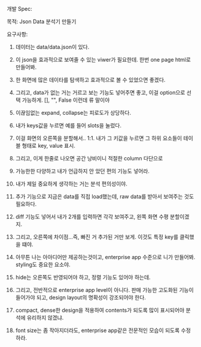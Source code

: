개발 Spec:

목적:
Json Data 분석기 만들기

요구사항:
1. 데이터는 data/data.json이 있다.
2. 이 json을 효과적으로 보여줄 수 있는 viwer가 필요한데. 한번 one page html로 만들어봐.
3. 한 화면에 많은 데이타를 탐색하고 효과적으로 볼 수 있었으면 좋겠다.
4. 그리고, data가 없는 거는 거르고 보는 기능도 넣어주면 좋고, 이걸 option으로 선택 가능하게. [], "", False 이런데 류 말이야
5. 이끊임없는 expand, collapse는 피로도가 상당하다.
6. 내가 keys값을 누르면 예를 들어 slots을 눌렀다. 
7. 이걸 화면의 오른쪽을 분할해서.. 1:1. 내가 그 키값을 누르면 그 하위 요소들이 테이블 형태로 key, value 표시. 
8. 그리고, 이게 한줄로 나오면 공간 낭비이니 적절한 column 다단으로 
9. 가능한한 다양하고 내가 언급하지 안 았던 편의 기능도 넣어라. 
10. 내가 제일 중요하게 생각하는 거는 분석 편의성이야.
11. 추가 기능으로 지금은 data를 직접 load했는데, raw data를 받아서 보여주는 것도 필요하다. 
12. diff 기능도 넣어서 내가 2개를 입력하면 각각 보여주고, 왼쪽 화면 수평 분할이겠지. 
13. 그리고, 오른쪽에 차이점...즉, 빠진 거 추가된 거만 보게. 이것도 특정 key를 클릭했을 떄야.
14. 아무튼 나는 아아디어만 제공하는것이고, enterprise app 수준으로 니가 만들어봐. styling도 중요한 요소야.





 1. hide는 오른쪽도 반영되어야 하고, 정렬 기능도 있어야 하는데.          
 2. 그리고, 전반적으로 enterprise app level이 아니다. 판매 가능한 고도화된 기능이 들어가야 되고, design layout의 명확성이 강조되어야 한다.
 3. compact, dense한 design을 적용하여 contents가 되도록 많이 표시되어야 분석에 유리하지 않겠냐.
 4. font size는 좀 작아지더라도, enterprise app같은 전문적인 모습이 되도록 수정하라.